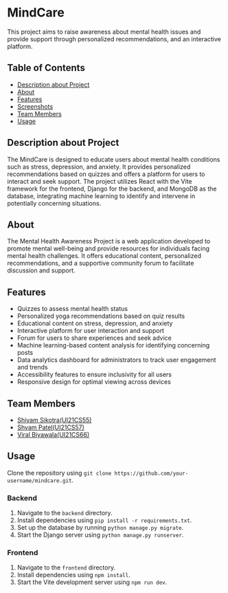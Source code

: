 # MindCare

This project aims to raise awareness about mental health issues and provide support through personalized recommendations, and an interactive platform.

## Table of Contents
- [Description about Project](#description-about-project)
- [About](#about)
- [Features](#features)
- [Screenshots](#screenshots)
- [Team Members](#team-members)
- [Usage](#usage)
 
## Description about Project
The MindCare is designed to educate users about mental health conditions such as stress, depression, and anxiety. It provides personalized recommendations based on quizzes and offers a platform for users to interact and seek support. The project utilizes React with the Vite framework for the frontend, Django for the backend, and MongoDB as the database, integrating machine learning to identify and intervene in potentially concerning situations.


## About
The Mental Health Awareness Project is a web application developed to promote mental well-being and provide resources for individuals facing mental health challenges. It offers educational content, personalized recommendations, and a supportive community forum to facilitate discussion and support.

## Features
- Quizzes to assess mental health status
- Personalized yoga recommendations based on quiz results
- Educational content on stress, depression, and anxiety
- Interactive platform for user interaction and support
- Forum for users to share experiences and seek advice
- Machine learning-based content analysis for identifying concerning posts
- Data analytics dashboard for administrators to track user engagement and trends
- Accessibility features to ensure inclusivity for all users
- Responsive design for optimal viewing across devices


 

## Team Members
- [Shivam Sikotra(UI21CS55)](https://github.com/ShivamSikotra11/)
- [Shyam Patel(UI21CS57)](https://github.com/shyam2024)
- [Viral Biyawala(UI21CS66)](https://github.com/ViralBiyawala)

## Usage
Clone the repository using `git clone https://github.com/your-username/mindcare.git`.
### Backend
1. Navigate to the `backend` directory.
2. Install dependencies using `pip install -r requirements.txt`.
3. Set up the database by running `python manage.py migrate`.
4. Start the Django server using `python manage.py runserver`.

### Frontend  
1. Navigate to the `frontend` directory.
2. Install dependencies using `npm install`.
3. Start the Vite development server using `npm run dev`.
